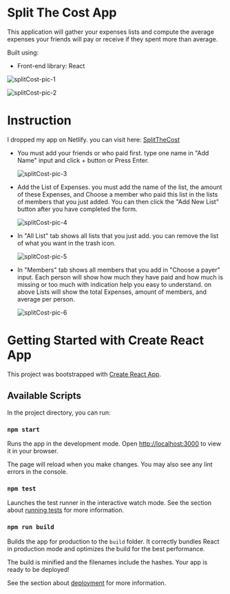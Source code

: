 # Split The Cost App
This application will gather your expenses lists and compute the average expenses your friends will pay or receive if they spent more than average.

Built using:
- Front-end library: React

![splitCost-pic-1](https://user-images.githubusercontent.com/104776445/189320608-49f91061-e82f-4829-b9d0-708c375fc3e5.png)

![splitCost-pic-2](https://user-images.githubusercontent.com/104776445/189320776-ba2d40dd-8f87-46ec-b409-df947ddd1c9b.png)

# Instruction
I dropped my app on Netlify. you can visit here: [SplitTheCost](https://splitcost.netlify.app/)

- You must add your friends or who paid first.
	type one name in "Add Name" input and click + button or Press Enter.

	![splitCost-pic-3](https://user-images.githubusercontent.com/104776445/189326900-696c1e41-f562-4933-b539-e22087b79f21.png)


- Add the List of Expenses. you must add the name of the list, the amount of these Expenses, and Choose a member who paid this list in the lists of members that you just added. You can then click the "Add New List" button after you have completed the form.

	![splitCost-pic-4](https://user-images.githubusercontent.com/104776445/189327342-bf8dd927-793e-46cf-9f0b-de56f6813460.png)

- In "All List" tab shows all lists that you just add. you can remove the list of what you want in the trash icon.

	![splitCost-pic-5](https://user-images.githubusercontent.com/104776445/189328972-6708edc0-ebdf-4661-9f8f-146446ff8ec6.png)

- In "Members" tab shows all members that you add in "Choose a payer" input. Each person will show how much they have paid and how much is missing or too much with indication help you easy to understand. on above Lists will show the total Expenses, amount of members, and average per person.

	![splitCost-pic-6](https://user-images.githubusercontent.com/104776445/189328980-10b50b90-e30f-40b1-9a1c-bd14350bec8c.png)

# Getting Started with Create React App

This project was bootstrapped with [Create React App](https://github.com/facebook/create-react-app).

## Available Scripts

In the project directory, you can run:

### `npm start`

Runs the app in the development mode.
Open [http://localhost:3000](http://localhost:3000) to view it in your browser.

The page will reload when you make changes.
You may also see any lint errors in the console.

### `npm test`

Launches the test runner in the interactive watch mode.
See the section about [running tests](https://facebook.github.io/create-react-app/docs/running-tests) for more information.

### `npm run build`

Builds the app for production to the `build` folder.
It correctly bundles React in production mode and optimizes the build for the best performance.

The build is minified and the filenames include the hashes.
Your app is ready to be deployed!

See the section about [deployment](https://facebook.github.io/create-react-app/docs/deployment) for more information.
